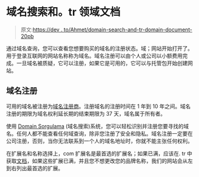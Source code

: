 # 域名搜索和。tr 领域文档

> 原文:[https://dev . to/Ahmet/domain-search-and-tr-domain-document-20pb](https://dev.to/ahmet/domain-search-and-tr-domain-document-20pb)

通过域名查询，您可以查看您想要购买的域名的注册状态。域；网站开始打开了。用于登录互联网的网站名称称为域名。域名注册可以由个人或公司以小额费用完成。一旦域名被质疑，它可以注册，如果它是可用的，它可以与托管包开始创建网站。

## 域名注册

可用的域名被注册为[域名注册商](https://www.domainsorgulama.net/domain-tescil/)。注册域名的注册时间在 1 年到 10 年之间。域名注册的期限为域名权利延长期的结束期限为 37 天，域名属于所有者。

使用 [Domain Sorgulama](https://www.domainsorgulama.net/) (域名搜索)系统，您可以轻松识别并注册您要寻找的域名。任何人都不能查看任何域查询，除非您注册了安全和隐私。域名注册一定要在公司注册，否则，当你无法联系到一个人的域名地址时，你就不能主张任何权利。

在扩展名和名称选择上，com 扩展名是最首选的扩展名；如果已满，应该在. tr 中获取[文档](https://www.domainsorgulama.net/tr-domain-icin-gerekli-belgeler/)，如果这些扩展已满，并且您不想更改您的品牌名称，我们的网站会从左到右列出最首选的扩展。